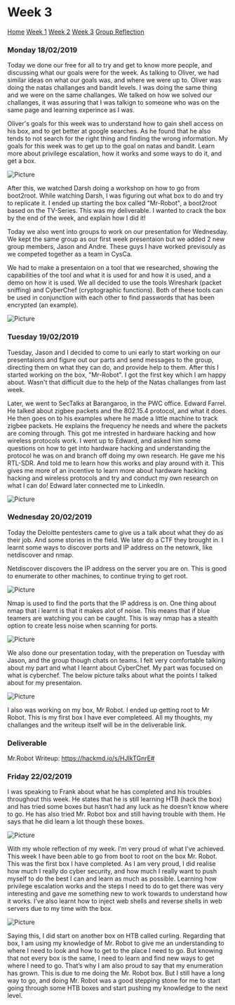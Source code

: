 # Week 3

[Home](./README.md)
[Week 1](./week1.md)
[Week 2](./week2.md)
[Week 3](./week3.md)
[Group Reflection](./group_reflection.md)


### Monday 18/02/2019
Today we done our free for all to try and get to know more people, and discussing what our goals were for the week. As talking to Oliver, we had similar ideas on what our goals was, and where we were up to. Oliver was doing the natas challanges and bandit levels. I was doing the same thing and we were on the same challanges. We talked on how we solved our challanges, it was assuring that I was talkign to someone who was on the same page and learning experince as I was. 

Oliver's goals for this week was to understand how to gain shell access on his box, and to get better at google searches. As he found that he also tends to not search for the right thing and finding the wrong information. My goals for this week was to get up to the goal on natas and bandit. Learn more about privilege escalation, how it works and some ways to do it, and get a box. 

![Picture](/images/sda.PNG)

After this, we watched Darsh doing a workshop on how to go from boot2root. While watching Darsh, I was figuring out what box to do and try to replicate it. I ended up starting the box called "Mr-Robot", a boot2root based on the TV-Series. This was my deliverable. I wanted to crack the box by the end of the week, and explain how I did it!

Today we also went into groups to work on our presentation for Wednesday. We kept the same group as our first week presentaion but we added 2 new group members, Jason and Andre. These guys I have worked previsouly as we competed together as a team in CysCa.

We had to make a presentaion on a tool that we researched, showing the capabilities of the tool and what it is used for and how it is used, and a demo on how it is used. We all decided to use the tools Wireshark (packet sniffing) and CyberChef (cryptographic functions). Both of these tools can be used in conjunction with each other to find passwords that has been encrypted (an example).

![Picture](/images/1.PNG)

### Tuesday 19/02/2019

Tuesday, Jason and I decided to come to uni early to start working on our presentaions and figure out our parts and send messages to the group, directing them on what they can do, and provide help to them. After this I started working on the box, "Mr-Robot". I got the first key which I am happy about. Wasn't that difficult due to the help of the Natas challanges from last week. 

Later, we went to SecTalks at Barangaroo, in the PWC office. Edward Farrel. He talked about zigbee packets and the 802.15.4 protocol, and what it does. He then goes on to his examples where he made a little machine to track zigbee packets. He explains the frequency he needs and where the packets are coming through. This got me intrested in hardware hacking and how wireless protocols work. I went up to Edward, and asked him some questions on how to get into hardware hacking  and understanding the protocol he was on and branch off doing my own research. He gave me his RTL-SDR. And told me to learn how this works and play around with it. This gives me more of an incentive to learn more about hardware hacking hacking and wireless protocols and try and conduct my own research on what I can do! Edward later connected me to LinkedIn.

![Picture](/images/gift.PNG)


### Wednesday 20/02/2019

Today the Deloitte pentesters came to give us a talk about what they do as their job. And some stories in the field. We later do a CTF they brought in. I learnt some ways to discover ports and IP address on the netowrk, like netdiscover and nmap. 

Netdiscover discovers the IP address on the server you are on. This is good to enumerate to other machines, to continue trying to get root. 

![Picture](images/netdiscover.PNG)

Nmap is used to find the ports that the IP address is on. One thing about nmap that i learnt is that it makes alot of noise. This means that if blue teamers are watching you can be caught. This is way nmap has a stealth option to create less noise when scanning for ports.

![Picture](images/nmap.PNG)

We also done our presentation today, with the preperation on Tuesday with Jason, and the group though chats on teams. I felt very comfortable talking about my part and what I learnt about CyberChef. My part was focused on what is cyberchef. The below picture talks about what the points I talked about for my presentaion.

![Picture](images/cyberchef.PNG)

I also was working on my box, Mr Robot. I ended up getting root to Mr Robot. This is my first box I have ever completeed. All my thoughts, my challanges and the writeup itself will be in the deliverable link.


### Deliverable 
Mr.Robot Writeup: https://hackmd.io/s/HJIkTGnrE#

### Friday 22/02/2019 

I was speaking to Frank about what he has completed and his troubles throughout this week. He states that he is still learning HTB (hack the box) and has tried some boxes but hasn’t had any luck as he doesn’t know where to go. He has also tried Mr. Robot box and still having trouble with them. He says that he did learn a lot though these boxes. 

![Picture](/images/friday1.PNG)

With my whole reflection of my week. I’m very proud of what I’ve achieved. This week I have been able to go from boot to root on the box Mr. Robot. This was the first box I have completed. As I am very proud, I did realise how much I really do cyber security, and how much I really want to push myself to do the best I can and learn as much as possible. Learning how privilege escalation works and the steps I need to do to get there was very interesting and gave me something new to work towards to understand how it works. I’ve also learnt how to inject web shells and reverse shells in web servers due to my time with the box.

![Picture](/images/pentester.PNG)

Saying this, I did start on another box on HTB called curling. Regarding that box, I am using my knowledge of Mr. Robot to give me an understanding to where I need to look and how to get to the place I need to go. But knowing that not every box is the same, I need to learn and find new ways to get where I need to go. That’s why I am also proud to say that my enumeration has grown. This is due to me doing the Mr. Robot box. But I still have a long way to go, and doing Mr. Robot was a good stepping stone for me to start going through some HTB boxes and start pushing my knowledge to the next level.
